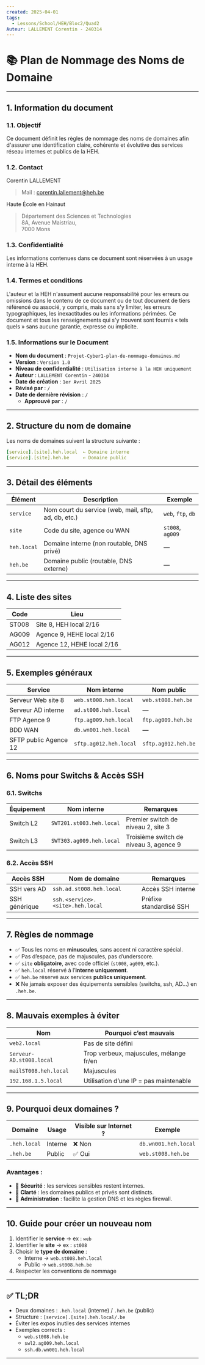 ```yaml
---
created: 2025-04-01
tags:
  - Lessons/School/HEH/Bloc2/Quad2
Auteur: LALLEMENT Corentin - 240314
---
```

# 📚 Plan de Nommage des Noms de Domaine

---

## 1. Information du document

### 1.1. Objectif
Ce document définit les règles de nommage des noms de domaines afin d'assurer une identification claire, cohérente et évolutive des services réseau internes et publics de la HEH.

### 1.2. Contact
Corentin LALLEMENT  
> Mail : corentin.lallement@heh.be

Haute École en Hainaut  
> Département des Sciences et Technologies  
> 8A, Avenue Maistriau,  
> 7000 Mons

### 1.3. Confidentialité
Les informations contenues dans ce document sont réservées à un usage interne à la HEH.

### 1.4. Termes et conditions
L'auteur et la HEH n'assument aucune responsabilité pour les erreurs ou omissions dans le contenu de ce document ou de tout document de tiers référencé ou associé, y compris, mais sans s'y limiter, les erreurs typographiques, les inexactitudes ou les informations périmées. Ce document et tous les renseignements qui s'y trouvent sont fournis « tels quels » sans aucune garantie, expresse ou implicite.

### 1.5. Informations sur le Document
- **Nom du document** : `Projet-Cyber1-plan-de-nommage-domaines.md`  
- **Version** : `Version 1.0`  
- **Niveau de confidentialité** : `Utilisation interne à la HEH uniquement`  
- **Auteur** : `LALLEMENT Corentin` - `240314`  
- **Date de création** : `1er Avril 2025`  
- **Révisé par** : `/`  
- **Date de dernière révision** : `/`  
	- **Approuvé par** : `/` 

---

## 2. Structure du nom de domaine

Les noms de domaines suivent la structure suivante :

```yml
[service].[site].heh.local  ← Domaine interne 
[service].[site].heh.be     ← Domaine public
```

---

## 3. Détail des éléments

| Élément     | Description                                          | Exemple            |
| ----------- | ---------------------------------------------------- | ------------------ |
| `service`   | Nom court du service (web, mail, sftp, ad, db, etc.) | `web`, `ftp`, `db` |
| `site`      | Code du site, agence ou WAN                          | `st008`, `ag009`   |
| `heh.local` | Domaine interne (non routable, DNS privé)            | —                  |
| `heh.be`    | Domaine public (routable, DNS externe)               | —                  |

---

## 4. Liste des sites

| **Code** | **Lieu**                   |
| -------- | -------------------------- |
| ST008    | Site 8, HEH local 2/16     |
| AG009    | Agence 9, HEHE local 2/16  |
| AG012    | Agence 12, HEHE local 2/16 |

---

## 5. Exemples généraux

| **Service**           | **Nom interne**        | **Nom public**      |
| --------------------- | ---------------------- | ------------------- |
| Serveur Web site 8    | `web.st008.heh.local`  | `web.st008.heh.be`  |
| Serveur AD interne    | `ad.st008.heh.local`   | —                   |
| FTP Agence 9          | `ftp.ag009.heh.local`  | `ftp.ag009.heh.be`  |
| BDD WAN               | `db.wn001.heh.local`   | —                   |
| SFTP public Agence 12 | `sftp.ag012.heh.local` | `sftp.ag012.heh.be` |

---

## 6. Noms pour Switchs & Accès SSH

### 6.1. Switchs

| **Équipement** | **Nom interne**          | **Remarques**                          |
| -------------- | ------------------------ | -------------------------------------- |
| Switch L2      | `SWT201.st003.heh.local` | Premier switch de niveau 2, site 3     |
| Switch L3      | `SWT303.ag009.heh.local` | Troisième switch de niveau 3, agence 9 |


### 6.2. Accès SSH

| **Accès SSH** | **Nom de domaine**               | **Remarques**           |
| ------------- | -------------------------------- | ----------------------- |
| SSH vers AD   | `ssh.ad.st008.heh.local`         | Accès SSH interne       |
| SSH générique | `ssh.<service>.<site>.heh.local` | Préfixe standardisé SSH |

---

## 7. Règles de nommage

- ✅ Tous les noms en **minuscules**, sans accent ni caractère spécial.
- ✅ Pas d’espace, pas de majuscules, pas d’underscore.
- ✅ `site` **obligatoire**, avec code officiel (`st008`, `ag009`, etc.).
- ✅ `heh.local` réservé à l’**interne uniquement**.
- ✅ `heh.be` réservé aux services **publics uniquement**.
- ❌ Ne jamais exposer des équipements sensibles (switchs, ssh, AD…) en `.heh.be`.

---

## 8. Mauvais exemples à éviter

| **Nom**                  | **Pourquoi c’est mauvais**             |
|--------------------------|----------------------------------------|
| `web2.local`             | Pas de site défini                     |
| `Serveur-AD.st008.local` | Trop verbeux, majuscules, mélange fr/en|
| `mailST008.heh.local`    | Majuscules                             |
| `192.168.1.5.local`      | Utilisation d’une IP = pas maintenable |

---

## 9. Pourquoi deux domaines ?

| **Domaine**     | **Usage**     | **Visible sur Internet ?** | **Exemple**                 |
|-----------------|---------------|-----------------------------|-----------------------------|
| `.heh.local`    | Interne       | ❌ Non                      | `db.wn001.heh.local`        |
| `.heh.be`       | Public        | ✅ Oui                      | `web.st008.heh.be`          |

### Avantages :

- 🔐 **Sécurité** : les services sensibles restent internes.
- 🧭 **Clarté** : les domaines publics et privés sont distincts.
- 🔧 **Administration** : facilite la gestion DNS et les règles firewall.

---

## 10. Guide pour créer un nouveau nom

1. Identifier le **service** → ex : `web`
2. Identifier le **site** → ex : `st008`
3. Choisir le **type de domaine** :
   - Interne → `web.st008.heh.local`
   - Public → `web.st008.heh.be`
4. Respecter les conventions de nommage

---

## ✅ TL;DR

- Deux domaines : `.heh.local` (interne) / `.heh.be` (public)
- Structure : `[service].[site].heh.local/.be`
- Éviter les expos inutiles des services internes
- Exemples corrects :
  - `web.st008.heh.be`
  - `swl2.ag009.heh.local`
  - `ssh.db.wn001.heh.local`

---

